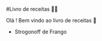#Livro de receitas :woman_cook: 

Olá ! Bem vindo ao livro de receitas :wave: 

- Strogonoff de Frango